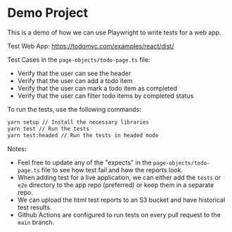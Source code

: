# Demo Project

This is a demo of how we can use Playwright to write tests for a web app.

Test Web App: <https://todomvc.com/examples/react/dist/>

Test Cases in the `page-objects/todo-page.ts` file:

- Verify that the user can see the header
- Verify that the user can add a todo item
- Verify that the user can mark a todo item as completed
- Verify that the user can filter todo items by completed status

To run the tests, use the following commands:

```bash
yarn setup // Install the necessary libraries
yarn test // Run the tests
yarn test:headed // Run the tests in headed mode
```

Notes:

- Feel free to update any of the "expects" in the `page-objects/todo-page.ts` file to see how test fail and how the reports look.
- When adding test for a live application, we can either add the `tests` or `e2e` directory to the app repo (preferred) or keep them in a separate repo.
- We can upload the html test reports to an S3 bucket and have historical test results.
- Github Actions are configured to run tests on every pull request to the `main` branch.